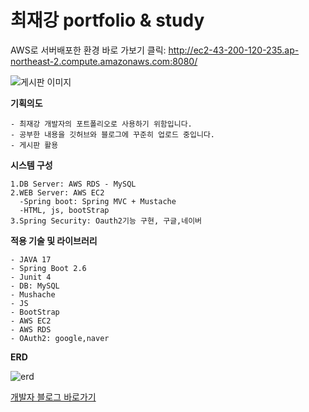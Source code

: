 # 최재강 portfolio & study
AWS로 서버배포한 환경 바로 가보기 클릭: http://ec2-43-200-120-235.ap-northeast-2.compute.amazonaws.com:8080/

![게시판 이미지](https://user-images.githubusercontent.com/100588597/236480889-9df2abce-cb1d-495c-a2bd-fa5869321367.png)

**기획의도**

```
- 최재강 개발자의 포트폴리오로 사용하기 위함입니다.
- 공부한 내용을 깃허브와 블로그에 꾸준히 업로드 중입니다.
- 게시판 활용
```

**시스템 구성**

```
1.DB Server: AWS RDS - MySQL
2.WEB Server: AWS EC2
  -Spring boot: Spring MVC + Mustache
  -HTML, js, bootStrap
3.Spring Security: Oauth2기능 구현, 구글,네이버
```

**적용 기술 및 라이브러리**

```
- JAVA 17
- Spring Boot 2.6
- Junit 4
- DB: MySQL
- Mushache
- JS
- BootStrap
- AWS EC2
- AWS RDS
- OAuth2: google,naver
```

**ERD**

![erd](https://user-images.githubusercontent.com/100588597/236685379-4cc4657a-dff9-4a8e-a5ba-93f98a036ec9.png)




[개발자 블로그 바로가기](https://keyboardwarrior.tistory.com/)
